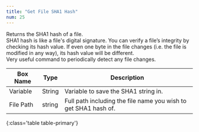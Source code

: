```yaml
---
title: "Get File SHA1 Hash"
num: 25
---
```


Returns the SHA1 hash of a file.\
SHA1 hash is like a file's digital signature. You can verify a file’s integrity by checking its hash value. If even one byte in the file changes (i.e. the file is modified in any way), its hash value will be different.\
Very useful command to periodically detect any file changes.

| Box Name | Type | Description | 
|-------|--------|--------
|Variable|String|Variable to save the SHA1 string in.
|File Path|	string|	Full path including the file name you wish to get SHA1 hash of.|
{:class='table table-primary'}









